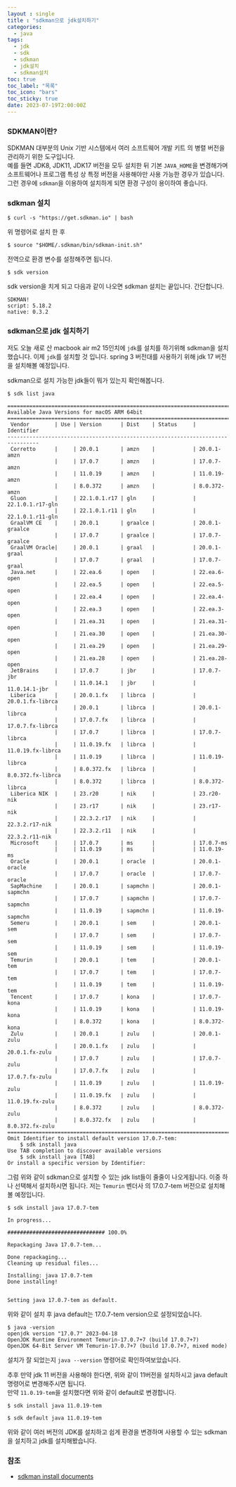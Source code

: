 ```yaml
---
layout : single
title : "sdkman으로 jdk설치하기"
categories:
  - java
tags:
  - jdk
  - sdk
  - sdkman
  - jdk설치
  - sdkman설치
toc: true
toc_label: "목록"
toc_icon: "bars"
toc_sticky: true
date: 2023-07-19T2:00:00Z
---
```


### SDKMAN이란?
SDKMAN 대부분의 Unix 기반 시스템에서 여러 소프트웨어 개발 키트 의 병렬 버전을 관리하기 위한 도구입니다.   
예를 들면 JDK8, JDK11, JDK17 버전을 모두 설치한 뒤 기본 `JAVA_HOME`을 변경해가며 소프트웨어나 프로그램 특성 상 특정 버전을 사용해야만
사용 가능한 경우가 있습니다. 그런 경우에 `sdkman`을 이용하여 설치하게 되면 환경 구성이 용이하여 좋습니다.

### sdkman 설치

```shell
$ curl -s "https://get.sdkman.io" | bash
```   
위 명령어로 설치 한 후 
```shell
$ source "$HOME/.sdkman/bin/sdkman-init.sh"
```
전역으로 환경 변수를 설정해주면 됩니다.
```shell
$ sdk version
```
sdk version을 치게 되고 다음과 같이 나오면 sdkman 설치는 끝입니다. 간단합니다. 
```shell
SDKMAN!
script: 5.18.2
native: 0.3.2
```

### sdkman으로 jdk 설치하기

저도 오늘 새로 산 macbook air m2 15인치에 `jdk`를 설치를 하기위해 sdkman을 설치했습니다.
이제 `jdk`를 설치할 것 입니다. spring 3 버전대를 사용하기 위해 jdk 17 버전을 설치해볼 예정입니다. 
   
sdkman으로 설치 가능한 jdk들이 뭐가 있는지 확인해봅니다. 
```shell
$ sdk list java
```

```shell
================================================================================
Available Java Versions for macOS ARM 64bit
================================================================================
 Vendor        | Use | Version      | Dist    | Status     | Identifier
--------------------------------------------------------------------------------
 Corretto      |     | 20.0.1       | amzn    |            | 20.0.1-amzn         
               |     | 17.0.7       | amzn    |            | 17.0.7-amzn         
               |     | 11.0.19      | amzn    |            | 11.0.19-amzn        
               |     | 8.0.372      | amzn    |            | 8.0.372-amzn        
 Gluon         |     | 22.1.0.1.r17 | gln     |            | 22.1.0.1.r17-gln    
               |     | 22.1.0.1.r11 | gln     |            | 22.1.0.1.r11-gln    
 GraalVM CE    |     | 20.0.1       | graalce |            | 20.0.1-graalce      
               |     | 17.0.7       | graalce |            | 17.0.7-graalce      
 GraalVM Oracle|     | 20.0.1       | graal   |            | 20.0.1-graal        
               |     | 17.0.7       | graal   |            | 17.0.7-graal        
 Java.net      |     | 22.ea.6      | open    |            | 22.ea.6-open        
               |     | 22.ea.5      | open    |            | 22.ea.5-open        
               |     | 22.ea.4      | open    |            | 22.ea.4-open        
               |     | 22.ea.3      | open    |            | 22.ea.3-open        
               |     | 21.ea.31     | open    |            | 21.ea.31-open       
               |     | 21.ea.30     | open    |            | 21.ea.30-open       
               |     | 21.ea.29     | open    |            | 21.ea.29-open       
               |     | 21.ea.28     | open    |            | 21.ea.28-open       
 JetBrains     |     | 17.0.7       | jbr     |            | 17.0.7-jbr          
               |     | 11.0.14.1    | jbr     |            | 11.0.14.1-jbr       
 Liberica      |     | 20.0.1.fx    | librca  |            | 20.0.1.fx-librca    
               |     | 20.0.1       | librca  |            | 20.0.1-librca       
               |     | 17.0.7.fx    | librca  |            | 17.0.7.fx-librca    
               |     | 17.0.7       | librca  |            | 17.0.7-librca       
               |     | 11.0.19.fx   | librca  |            | 11.0.19.fx-librca   
               |     | 11.0.19      | librca  |            | 11.0.19-librca      
               |     | 8.0.372.fx   | librca  |            | 8.0.372.fx-librca   
               |     | 8.0.372      | librca  |            | 8.0.372-librca      
 Liberica NIK  |     | 23.r20       | nik     |            | 23.r20-nik          
               |     | 23.r17       | nik     |            | 23.r17-nik          
               |     | 22.3.2.r17   | nik     |            | 22.3.2.r17-nik      
               |     | 22.3.2.r11   | nik     |            | 22.3.2.r11-nik      
 Microsoft     |     | 17.0.7       | ms      |            | 17.0.7-ms           
               |     | 11.0.19      | ms      |            | 11.0.19-ms          
 Oracle        |     | 20.0.1       | oracle  |            | 20.0.1-oracle       
               |     | 17.0.7       | oracle  |            | 17.0.7-oracle       
 SapMachine    |     | 20.0.1       | sapmchn |            | 20.0.1-sapmchn      
               |     | 17.0.7       | sapmchn |            | 17.0.7-sapmchn      
               |     | 11.0.19      | sapmchn |            | 11.0.19-sapmchn     
 Semeru        |     | 20.0.1       | sem     |            | 20.0.1-sem          
               |     | 17.0.7       | sem     |            | 17.0.7-sem          
               |     | 11.0.19      | sem     |            | 11.0.19-sem         
 Temurin       |     | 20.0.1       | tem     |            | 20.0.1-tem          
               |     | 17.0.7       | tem     |            | 17.0.7-tem          
               |     | 11.0.19      | tem     |            | 11.0.19-tem         
 Tencent       |     | 17.0.7       | kona    |            | 17.0.7-kona         
               |     | 11.0.19      | kona    |            | 11.0.19-kona        
               |     | 8.0.372      | kona    |            | 8.0.372-kona        
 Zulu          |     | 20.0.1       | zulu    |            | 20.0.1-zulu         
               |     | 20.0.1.fx    | zulu    |            | 20.0.1.fx-zulu      
               |     | 17.0.7       | zulu    |            | 17.0.7-zulu         
               |     | 17.0.7.fx    | zulu    |            | 17.0.7.fx-zulu      
               |     | 11.0.19      | zulu    |            | 11.0.19-zulu        
               |     | 11.0.19.fx   | zulu    |            | 11.0.19.fx-zulu     
               |     | 8.0.372      | zulu    |            | 8.0.372-zulu        
               |     | 8.0.372.fx   | zulu    |            | 8.0.372.fx-zulu     
================================================================================
Omit Identifier to install default version 17.0.7-tem:
    $ sdk install java
Use TAB completion to discover available versions
    $ sdk install java [TAB]
Or install a specific version by Identifier:
```

그럼 위와 같이 sdkman으로 설치할 수 있는 jdk list들이 줄줄이 나오게됩니다. 이중 하나 선택해서 설치하시면 됩니다. 
저는 `Temurin` 벤더사 의 17.0.7-tem 버전으로 설치해볼 예정입니다. 

```shell
$ sdk install java 17.0.7-tem
```

```shell
In progress...

############################### 100.0%

Repackaging Java 17.0.7-tem...

Done repackaging...
Cleaning up residual files...

Installing: java 17.0.7-tem
Done installing!


Setting java 17.0.7-tem as default.
```

위와 같이 설치 후 java default는 17.0.7-tem version으로 설정되었습니다.

```shell
$ java -version
openjdk version "17.0.7" 2023-04-18
OpenJDK Runtime Environment Temurin-17.0.7+7 (build 17.0.7+7)
OpenJDK 64-Bit Server VM Temurin-17.0.7+7 (build 17.0.7+7, mixed mode)
```
설치가 잘 되었는지 `java --version` 명령어로 확인하여보았습니다.   
 
추후 만약 jdk 11 버전을 사용해야 한다면, 위와 같이 11버전을 설치하시고 java default 명령어로 변경해주시면 됩니다.      
만약 `11.0.19-tem`을 설치했다면 위와 같이 default로 변경합니다.  

```shell
$ sdk install java 11.0.19-tem
```

```shell
$ sdk default java 11.0.19-tem  
```

위와 같이 여러 버전의 JDK를 설치하고 쉽게 환경을 변경하며 사용할 수 있는 sdkman을 설치하고 jdk를 설치해봤습니다.

### 참조
- [sdkman install documents](https://sdkman.io/install)
